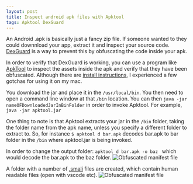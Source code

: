 ```yaml
---
layout: post
title: Inspect android apk files with Apktool
tags: Apktool DexGuard
---
```

An Android .apk is basically just a fancy zip file. If someone wanted to they could downnload your app, extract it and inspect your source code. [DexGuard](https://www.guardsquare.com/en/blog/setting-up-dexguard-android-studio) is a way to prevent this by obfuscating the code inside your apk.

In order to verify that DexGuard is working, you can use a program like [ApkTool](https://ibotpeaches.github.io/Apktool/) to inspect the assets inside the apk and verify that they have been obfuscated. Although there are [install instructions](https://ibotpeaches.github.io/Apktool/install/), I experienced a few gotchas for using it on my mac.

You download the jar and place it in the ```/usr/local/bin```.
You then need to open a command line window at that ```/bin``` location.
You can then ```java -jar nameOFDownloadedJarInBinFolder``` in order to invoke Apktool. For example, ```java -jar apktool.jar```

One thing to note is that Apktool extracts your jar in the ```/bin``` folder, taking the folder name from the apk name, unless you specify a different folder to extract to.
So, for instance ```$ apktool d bar.apk``` decodes bar.apk to bar folder in the ```/bin``` where apktool.jar is being invoked.

In order to change the output folder: ```apktool d bar.apk -o baz ``` which would decode the bar.apk to the baz folder.
![Obfuscated manifest file](https://drive.google.com/uc?export=view&id=1eDRqoiqpK4ioW0c6pasp7egch5Upl_7O)

A folder with a number of [.smali](https://fileinfo.com/extension/smali) files are created, which contain human readable files (open with vscode etc).
![Obfuscated manifest file](https://drive.google.com/uc?export=view&id=1ZUJ8qIG1F1ow-_xw-MAlwPNqOfpkBmg3)